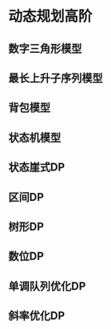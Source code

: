 # 动态规划高阶

## 数字三角形模型

## 最长上升子序列模型

## 背包模型

## 状态机模型

## 状态崖式DP

## 区间DP

## 树形DP

## 数位DP

## 单调队列优化DP

## 斜率优化DP